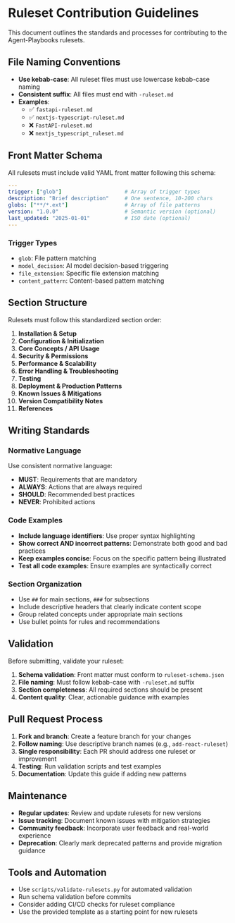 # Ruleset Contribution Guidelines

This document outlines the standards and processes for contributing to the Agent-Playbooks rulesets.

## File Naming Conventions

- **Use kebab-case**: All ruleset files must use lowercase kebab-case naming
- **Consistent suffix**: All files must end with `-ruleset.md`
- **Examples**:
  - ✅ `fastapi-ruleset.md`
  - ✅ `nextjs-typescript-ruleset.md`
  - ❌ `FastAPI-ruleset.md`
  - ❌ `nextjs_typescript_ruleset.md`

## Front Matter Schema

All rulesets must include valid YAML front matter following this schema:

```yaml
---
trigger: ["glob"]                    # Array of trigger types
description: "Brief description"     # One sentence, 10-200 chars
globs: ["**/*.ext"]                  # Array of file patterns
version: "1.0.0"                     # Semantic version (optional)
last_updated: "2025-01-01"           # ISO date (optional)
---
```

### Trigger Types

- `glob`: File pattern matching
- `model_decision`: AI model decision-based triggering
- `file_extension`: Specific file extension matching
- `content_pattern`: Content-based pattern matching

## Section Structure

Rulesets must follow this standardized section order:

1. **Installation & Setup**
2. **Configuration & Initialization**
3. **Core Concepts / API Usage**
4. **Security & Permissions**
5. **Performance & Scalability**
6. **Error Handling & Troubleshooting**
7. **Testing**
8. **Deployment & Production Patterns**
9. **Known Issues & Mitigations**
10. **Version Compatibility Notes**
11. **References**

## Writing Standards

### Normative Language

Use consistent normative language:
- **MUST**: Requirements that are mandatory
- **ALWAYS**: Actions that are always required
- **SHOULD**: Recommended best practices
- **NEVER**: Prohibited actions

### Code Examples

- **Include language identifiers**: Use proper syntax highlighting
- **Show correct AND incorrect patterns**: Demonstrate both good and bad practices
- **Keep examples concise**: Focus on the specific pattern being illustrated
- **Test all code examples**: Ensure examples are syntactically correct

### Section Organization

- Use `##` for main sections, `###` for subsections
- Include descriptive headers that clearly indicate content scope
- Group related concepts under appropriate main sections
- Use bullet points for rules and recommendations

## Validation

Before submitting, validate your ruleset:

1. **Schema validation**: Front matter must conform to `ruleset-schema.json`
2. **File naming**: Must follow kebab-case with `-ruleset.md` suffix
3. **Section completeness**: All required sections should be present
4. **Content quality**: Clear, actionable guidance with examples

## Pull Request Process

1. **Fork and branch**: Create a feature branch for your changes
2. **Follow naming**: Use descriptive branch names (e.g., `add-react-ruleset`)
3. **Single responsibility**: Each PR should address one ruleset or improvement
4. **Testing**: Run validation scripts and test examples
5. **Documentation**: Update this guide if adding new patterns

## Maintenance

- **Regular updates**: Review and update rulesets for new versions
- **Issue tracking**: Document known issues with mitigation strategies
- **Community feedback**: Incorporate user feedback and real-world experience
- **Deprecation**: Clearly mark deprecated patterns and provide migration guidance

## Tools and Automation

- Use `scripts/validate-rulesets.py` for automated validation
- Run schema validation before commits
- Consider adding CI/CD checks for ruleset compliance
- Use the provided template as a starting point for new rulesets